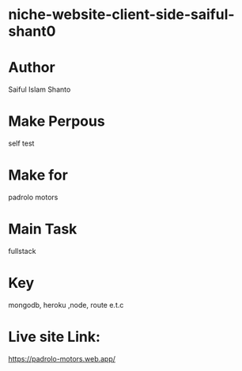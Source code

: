 # niche-website-client-side-saiful-shant0

# Author 
Saiful Islam Shanto

# Make Perpous
self test

# Make for

padrolo motors

# Main Task 
fullstack

# Key
mongodb, heroku ,node, route e.t.c

# Live site Link: 

https://padrolo-motors.web.app/
